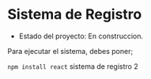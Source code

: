 <h1> Sistema de Registro</h1>

- Estado del proyecto: En construccion.

Para ejecutar el sistema, debes poner;

```npm install react```
sistema de registro 2
